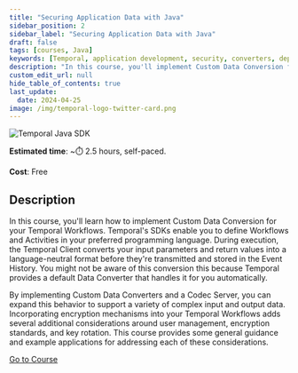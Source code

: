 ```yaml
---
title: "Securing Application Data with Java"
sidebar_position: 2
sidebar_label: "Securing Application Data with Java"
draft: false
tags: [courses, Java]
keywords: [Temporal, application development, security, converters, deployment, best practices, codecs, compression, encryption, encoding, decoding, serialization, key rotation]
description: "In this course, you'll implement Custom Data Conversion for your Temporal Workflows. By implementing Custom Data Converters and a Codec Server, you can expand this behavior to support a variety of complex input and output data."
custom_edit_url: null
hide_table_of_contents: true
last_update:
  date: 2024-04-25
image: /img/temporal-logo-twitter-card.png
---
```


<!-- Generated Apr 29 2024 -->
<!-- DO NOT edit this file directly. -->

![Temporal Java SDK](/img/sdk_banners/banner_java.png)

**Estimated time**: ~⏱️ 2.5 hours, self-paced.

**Cost**: Free

## Description

In this course, you'll learn how to implement Custom Data Conversion for your Temporal Workflows. Temporal's SDKs enable you to define Workflows and Activities in your preferred programming language. During execution, the Temporal Client converts your input parameters and return values into a language-neutral format before they're transmitted and stored in the Event History. You might not be aware of this conversion this because Temporal provides a default Data Converter that handles it for you automatically.

By implementing Custom Data Converters and a Codec Server, you can expand this behavior to support a variety of complex input and output data. Incorporating encryption mechanisms into your Temporal Workflows adds several additional considerations around user management, encryption standards, and key rotation. This course provides some general guidance and example applications for addressing each of these considerations.

 <a className="button button--primary" href="https://temporal.talentlms.com/catalog/info/id:212">Go to Course</a> 